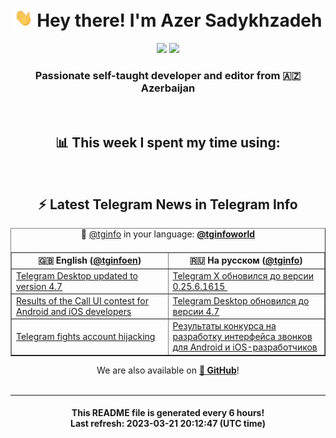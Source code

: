 <div align="center">
	<div>
		<h1>
      <img src="./assets/hi.gif" width="30px"> Hey there! I'm Azer Sadykhzadeh
    </h1>
    <img height="18" src="https://komarev.com/ghpvc/?username=sadykhzadeh&label=Views&color=2081c1&style=flat-square" />
		<a href="https://wakatime.com/@Azer"> <img height="18" src="https://wakatime.com/badge/user/f80ae27a-c328-426f-a381-bc84136e2dd6.svg" /> </a>
    <h3>
      Passionate self-taught developer and editor from 🇦🇿 Azerbaijan
    </h3>
  </div>
  <br>

<h2>📊 This week I spent my time using:</h2>

<!--START_SECTION:waka-->
<!--END_SECTION:waka-->

<br>

<h2>⚡️ Latest Telegram News in Telegram Info</h2>
  <table border>
		<tr>
			<th width="50%">🇬🇧 English (<a href="https://t.me/tginfoen">@tginfoen</a>)</th>
			<th>🇷🇺 На русском (<a href="https://t.me/tginfo">@tginfo</a>)</th>
		</tr>
		<caption>🚩 <a href="https://t.me/tginfo">@tginfo</a> in your language: <a href="https://t.me/tginfoworld"><b>@tginfoworld</b></a><caption/>
  <tr><td><a href="https://t.me/tginfoen/1628">Telegram Desktop updated to version 4.7</a></td>
    <td><a href="https://t.me/tginfo/3625">Telegram X обновился до версии 0.25.6.1615 ⁠</a></td></tr><tr><td><a href="https://t.me/tginfoen/1627">Results of the Call UI contest for Android and iOS developers</a></td>
    <td><a href="https://t.me/tginfo/3624">Telegram Desktop обновился до версии 4.7</a></td></tr><tr><td><a href="https://t.me/tginfoen/1626">Telegram fights account hijacking</a></td>
    <td><a href="https://t.me/tginfo/3623">Результаты конкурса на разработку интерфейса звонков для Android и iOS-разработчиков</a></td></tr>
</table>
We are also available on <a href="https://github.com/tginfo"><b>🐙 GitHub</b></a>!
</div>

<br>
<hr>
<h4 align="center">This README file is generated <b>every 6 hours</b>!</br>Last refresh: <b>2023-03-21 20:12:47 (UTC time)</b></h4>
